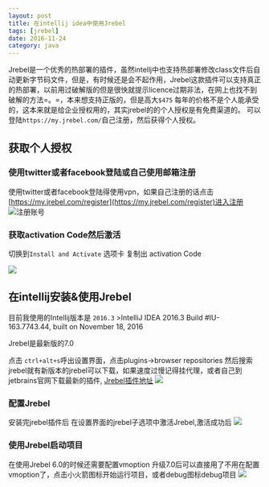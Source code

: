 ```yaml
---
layout: post
title: 在intellij idea中使用Jrebel
tags: [jrebel]
date: 2016-11-24
category: java
---
```


Jrebel是一个优秀的热部署的插件，虽然intellj中也支持热部署修改class文件后自动更新字节码文件，但是，有时候还是会不起作用，Jrebel这款插件可以支持真正的热部署，以前用过破解版的但是很快就提示licence过期非法，在网上也找不到破解的方法=。=，本来想支持正版的，但是高大`$475` 每年的价格不是个人能承受的，这本来就是给企业授权用的，其实jrebel的的个人授权是有免费渠道的。
可以登陆`https://my.jrebel.com/`自己注册，然后获得个人授权。

## 获取个人授权

### 使用twitter或者facebook登陆或自己使用邮箱注册
使用twitter或者facebook登陆得使用vpn，如果自己注册的话点击 [https://my.jrebel.com/register](https://my.jrebel.com/register)进入注册
![注册账号](http://ww2.sinaimg.cn/large/787edccfgw1fa33rdjxluj20zw0mkafi.jpg)

<!-- more -->
### 获取activation Code然后激活
切换到`Install and Activate` 选项卡
复制出 activation Code

![](http://ww3.sinaimg.cn/large/787edccfgw1fa33xmoy1tj211q0opdkn.jpg)

## 在intellij安装&使用Jrebel
  目前我使用的Intellij版本是 `2016.3`
    >IntelliJ IDEA 2016.3
    Build #IU-163.7743.44, built on November 18, 2016

  Jrebel是最新版的7.0

 点击 `ctrl+alt+s`呼出设置界面，点击plugins->browser repositories 然后搜索jrebel就有新版本的jrebel可以下载，如果速度过慢记得挂代理，或者自己到jetbrains官网下载最新的插件,
 [Jrebel插件地址](https://plugins.jetbrains.com/plugin/4441)
 ![](http://ww2.sinaimg.cn/large/787edccfgw1fa343gy0jnj215m0ngk1k.jpg)

### 配置Jrebel
 安装完jrebel插件后
 在设置界面的jrebel子选项中激活Jrebel,激活成功后
 ![](http://ww3.sinaimg.cn/large/787edccfgw1fa347c4rluj20v30mwdkj.jpg)

### 使用Jrebel启动项目
在使用Jrebel 6.0的时候还需要配置vmoption 升级7.0后可以直接用了不用在配置vmoption了，点击小火箭图标开始运行项目，或者debug图标debug项目
![](http://ww3.sinaimg.cn/large/787edccfgw1fa34iapj8qj217q0adgmf.jpg)
